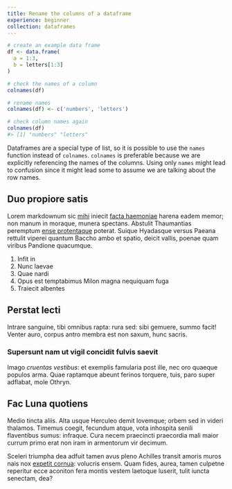 ```yaml
---
title: Rename the columns of a dataframe
experience: beginner
collection: dataframes
---
```


```r
# create an example data frame
df <- data.frame(
  a = 1:3,
  b = letters[1:3]
)

# check the names of a column
colnames(df)

# rename names
colnames(df) <- c('numbers', 'letters')

# check column names again
colnames(df)
#> [1] "numbers" "letters"
```

Dataframes are a special type of list, so it is possible to use the `names` function instead of `colnames`. `colnames` is preferable because we are explicitly referencing the names of the columns. Using only `names` might lead to confusion since it might lead some to assume we are talking about the row names.

## Duo propiore satis

Lorem markdownum sic [mihi](http://denteset.com/haec) iniecit [facta
haemoniae](http://www.faceret.net/dixerat) harena eadem memor; non manum in
moraque, munera spectans. Abstulit Thaumantias peremptum [ense
protentaque](http://vestigia-et.net/in) poterat. Suique Hyadasque versus Paeana
rettulit viperei quantum Baccho ambo et spatio, deicit vallis, poenae quam
viribus Pandione quacumque.

1. Infit in
2. Nunc laevae
3. Quae nardi
4. Opus est temptabimus Milon magna nequiquam fuga
5. Traiecit albentes

## Perstat lecti

Intrare sanguine, tibi omnibus rapta: rura sed: sibi gemuere, summo facit!
Venter auro, corpus antro membra est non saxum, hunc sacris.

### Supersunt nam ut vigil concidit fulvis saevit

Imago *cruentas vestibus*: et exemplis famularia post ille, nec oro quaeque
populos arma. Quae raptamque abeunt ferinos torquere, tuis, paro super adflabat,
mole Othryn.

## Fac Luna quotiens

Medio tincta aliis. Alta usque Herculeo demit Iovemque; orbem sed in videri
thalamos. Timemus coegit, fecundum atque, vota inhospita senili flaventibus
sumus: infraque. Cura necem praecincti praecordia mali maior currum primo erat
non iram in armentorum vir decimum.

Sceleri triumpha dea adfuit tamen avus pleno Achilles transit amoris muros nais
nox [expetit cornua](http://www.sententia-pariter.org/ignotos-per): volucris
ensem. Quam fides, aurea, tamen culpetne reperitur ecce aconiton fera montis
vestem laetoque luserit, tulit iuncta senectam, dea?